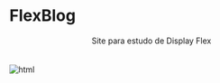 # FlexBlog
<div align="center">  Site para estudo de Display Flex </div>
<br><br>
<img align="center" alt="html"   src="https://i.imgur.com/ihLzXtn.png">
